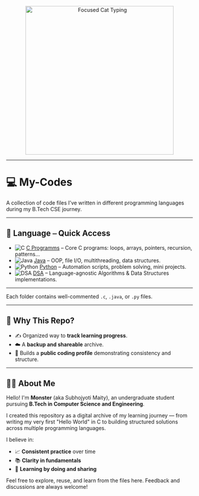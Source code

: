 <p align="center">
  <img src="https://media3.giphy.com/media/v1.Y2lkPTc5MGI3NjExdWR5bGFydzM1czhqdWc4MWw3YXcwbW5ub25uc25pYm96eHE5ajNpaCZlcD12MV9pbnRlcm5hbF9naWZfYnlfaWQmY3Q9Zw/r7Y17m4862kdW/giphy.gif" alt="Focused Cat Typing" width="400" />
</p>

---

 # 💻 My-Codes

A collection of code files I’ve written in different programming languages during my B.Tech CSE journey.

---

## 🧭 Language ⎯ Quick Access

- ![C](https://img.shields.io/badge/-C-informational?style=flat&logo=c&logoColor=white) [C Programms](./C%20Programms/) – Core C programs: loops, arrays, pointers, recursion, patterns...
- ![Java](https://img.shields.io/badge/-Java-orange?style=flat&logo=java&logoColor=white) [Java](./Java) – OOP, file I/O, multithreading, data structures.
- ![Python](https://img.shields.io/badge/-Python-blue?style=flat&logo=python&logoColor=white) [Python](./Python) – Automation scripts, problem solving, mini projects.
- ![DSA](https://img.shields.io/badge/-DSA-critical?style=flat&logo=algorithmia&logoColor=white) [DSA](./DSA) – Language-agnostic Algorithms & Data Structures implementations.

---


Each folder contains well-commented `.c`, `.java`, or `.py` files.

---

## 🎯 Why This Repo?

- ✍️ Organized way to **track learning progress**.
- ☁️ A **backup and shareable** archive.
- 🧠 Builds a **public coding profile** demonstrating consistency and structure.

---

## 🙋‍♂️ About Me

Hello! I'm **Monster** (aka Subhojyoti Maity), an undergraduate student pursuing **B.Tech in Computer Science and Engineering**.

I created this repository as a digital archive of my learning journey — from writing my very first "Hello World" in C to building structured solutions across multiple programming languages.

I believe in:
- 📈 **Consistent practice** over time
- 📚 **Clarity in fundamentals**
- 🧠 **Learning by doing and sharing**

Feel free to explore, reuse, and learn from the files here. Feedback and discussions are always welcome!



